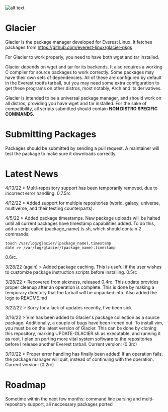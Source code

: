 ![alt text](https://raw.githubusercontent.com/everest-linux/amogus3016/main/glacierlogo.png)

# Glacier
Glacier is the package manager developed for Everest Linux. It fetches packages from https://github.com/everest-linux/glacier-pkgs

For Glacier to work properly, you need to have both wget and tar installed.

Glacier depends on wget and tar for its backends. It also requires a working C compiler for source packages to work correctly. Some packages may have their own sets of dependencies. All of these are configured by default in the Everest rootfs tarball, but you may need some extra configuration to get these programs on other distros, most notably, Arch and its derivatives.

Glacier is intended to be a universal package manager, and should work on all distros, providing you have wget and tar installed. For the sake of compatibility, all scripts submitted should contain **NON DISTRO SPECIFIC COMMANDS**.

# Submitting Packages

Packages should be submitted by sending a pull request. A maintainer will test the package to make sure it downloads correctly.
  
# Latest News

4/13/22 > Multi-repository support has been temporarily removed, due to incorrect error handling. 0.7.5rc

 4/12/22 > Added support for multiple repositories (world, galaxy, universe, multiverse, and their testing counterparts).
 
 4/5/22 > Added package timestamps. New package uploads will be halted until all current packages have timestamp capabilities added. To do this, add a script called (package_name).ts.sh, which should contain 2 commands:
 ```
 touch /var/log/glacier/(package_name).timestamp
 date >> /var/log/glacier/(package_name).timestamp
 ```
 0.6rc.
 
 3/28/22 (again) > Added package caching. This is useful if the user wishes to customize package instruction scripts before installing. 0.5rc
 
 3/28/22 > Recovered from sickness, released 0.4rc. This update provides proper cleanup after an operation is complete. This is done by making a temporary directory that the tarball will be unpacked into. Also added the logo to README.md
 
 3/22/22 > Sorry for a lack of updates recently, I've been sick 
 
 3/16/22 > Vim has been added to Glacier's package collection as a source package. Additionally, a couple of bugs have been ironed out. To install vim, you must be on the latest version of Glacier. This can be done by cloning this repository, marking UPDATE-GLACIER.sh as executable, and running it as root. I plan on porting more vital system software to the repositories before I release another Everest tarball. Current version: (0.3rc)
 
 3/10/22 > Proper error handling has finally been added! If an operation fails, the package manager will quit, instead of continuing with the operation. Current version: (0.2rc)

# Roadmap

Sometime within the next few months: command line parsing and multi-repository support, all neccessary packages ported
